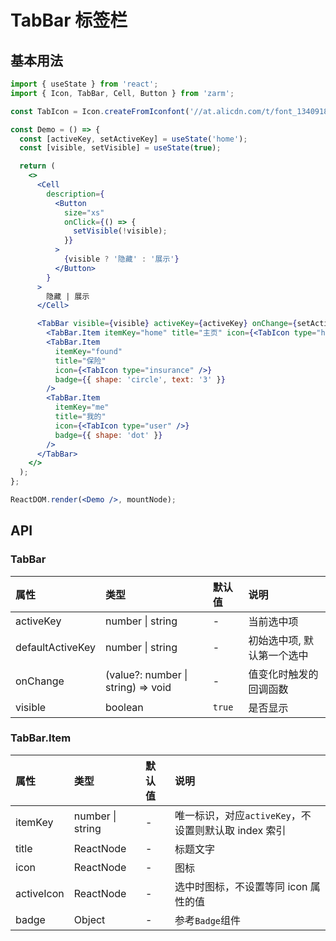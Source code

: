 # TabBar 标签栏

## 基本用法

```jsx
import { useState } from 'react';
import { Icon, TabBar, Cell, Button } from 'zarm';

const TabIcon = Icon.createFromIconfont('//at.alicdn.com/t/font_1340918_lpsswvb7yv.js');

const Demo = () => {
  const [activeKey, setActiveKey] = useState('home');
  const [visible, setVisible] = useState(true);

  return (
    <>
      <Cell
        description={
          <Button
            size="xs"
            onClick={() => {
              setVisible(!visible);
            }}
          >
            {visible ? '隐藏' : '展示'}
          </Button>
        }
      >
        隐藏 | 展示
      </Cell>

      <TabBar visible={visible} activeKey={activeKey} onChange={setActiveKey}>
        <TabBar.Item itemKey="home" title="主页" icon={<TabIcon type="home" />} />
        <TabBar.Item
          itemKey="found"
          title="保险"
          icon={<TabIcon type="insurance" />}
          badge={{ shape: 'circle', text: '3' }}
        />
        <TabBar.Item
          itemKey="me"
          title="我的"
          icon={<TabIcon type="user" />}
          badge={{ shape: 'dot' }}
        />
      </TabBar>
    </>
  );
};

ReactDOM.render(<Demo />, mountNode);
```

## API

### TabBar

| 属性             | 类型                               | 默认值 | 说明                       |
| :--------------- | :--------------------------------- | :----- | :------------------------- |
| activeKey        | number \| string                   | -      | 当前选中项                 |
| defaultActiveKey | number \| string                   | -      | 初始选中项, 默认第一个选中 |
| onChange         | (value?: number \| string) => void | -      | 值变化时触发的回调函数     |
| visible          | boolean                            | `true` | 是否显示                   |

### TabBar.Item

| 属性       | 类型             | 默认值 | 说明                                                 |
| :--------- | :--------------- | :----- | :--------------------------------------------------- |
| itemKey    | number \| string | -      | 唯一标识，对应`activeKey`，不设置则默认取 index 索引 |
| title      | ReactNode        | -      | 标题文字                                             |
| icon       | ReactNode        | -      | 图标                                                 |
| activeIcon | ReactNode        | -      | 选中时图标，不设置等同 icon 属性的值                 |
| badge      | Object           | -      | 参考`Badge`组件                                      |
